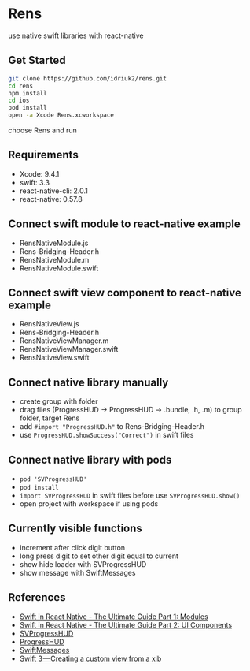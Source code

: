 # Rens

use native swift libraries with react-native

## Get Started 
```sh
git clone https://github.com/idriuk2/rens.git
cd rens
npm install
cd ios
pod install
open -a Xcode Rens.xcworkspace
```
choose Rens and run

## Requirements
- Xcode: 9.4.1
- swift: 3.3
- react-native-cli: 2.0.1
- react-native: 0.57.8

## Connect swift module to react-native example
- RensNativeModule.js
- Rens-Bridging-Header.h
- RensNativeModule.m
- RensNativeModule.swift

## Connect swift view component to react-native example
- RensNativeView.js
- Rens-Bridging-Header.h
- RensNativeViewManager.m
- RensNativeViewManager.swift
- RensNativeView.swift

## Connect native library manually
- create group with folder
- drag files (ProgressHUD -> ProgressHUD -> .bundle, .h, .m) to group folder, target Rens
- add ```#import "ProgressHUD.h"``` to Rens-Bridging-Header.h
- use ```ProgressHUD.showSuccess("Correct")``` in swift files

## Connect native library with pods
- ```pod 'SVProgressHUD'```
- ```pod install```
- ```import SVProgressHUD``` in swift files before use ```SVProgressHUD.show()``` 
- open project with workspace if using pods

## Currently visible functions
- increment after click digit button
- long press digit to set other digit equal to current
- show hide loader with SVProgressHUD
- show message with SwiftMessages

## References
- [Swift in React Native - The Ultimate Guide Part 1: Modules](https://teabreak.e-spres-oh.com/swift-in-react-native-the-ultimate-guide-part-1-modules-9bb8d054db03)
- [Swift in React Native - The Ultimate Guide Part 2: UI Components](https://teabreak.e-spres-oh.com/swift-in-react-native-the-ultimate-guide-part-2-ui-components-907767123d9e)
- [SVProgressHUD](https://github.com/SVProgressHUD/SVProgressHUD)
- [ProgressHUD](https://github.com/relatedcode/ProgressHUD)
- [SwiftMessages](https://github.com/SwiftKickMobile/SwiftMessages)
- [Swift 3 — Creating a custom view from a xib](https://medium.com/@brianclouser/swift-3-creating-a-custom-view-from-a-xib-ecdfe5b3a960)
